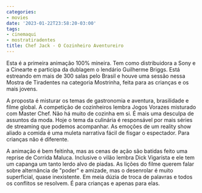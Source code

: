 ```yaml
---
categories:
- movies
date: '2023-01-22T23:58:20-03:00'
tags:
- cinemaqui
- mostratiradentes
title: Chef Jack - O Cozinheiro Aventureiro
---
```


Esta é a primeira animação 100% mineira. Tem como distribuidora a Sony e a Cinearte e participa da dublagem o lendário Guilherme Briggs. Está estreando em mais de 300 salas pelo Brasil e houve uma sessão nessa Mostra de Tiradentes na categoria Mostrinha, feita para as crianças e os mais jovens.

A proposta é misturar os temas de gastronomia e aventura, brasilidade e filme global. A competição de cozinheiros lembra Jogos Vorazes misturado com Master Chef. Não há muito de cozinha em si. É mais uma desculpa de assuntos da moda. Hoje o tema da culinária é responsável por mais séries de streaming que podemos acompanhar. As emoções de um reality show aliado a comida é uma muleta narrativa fácil de fisgar o espectador. Para crianças não é diferente.

A animação é bem feitinha, mas as cenas de ação são batidas feito uma reprise de Corrida Maluca. Inclusive o vilão lembra Dick Vigarista e ele tem um capanga um tanto lerdo alvo de piadas. As lições do filme querem falar sobre alternância de "poder" e amizade, mas o desenrolar é muito superficial, quase inexistente. Em meia dúzia de troca de palavras e todos os conflitos se resolvem. É para crianças e apenas para elas.